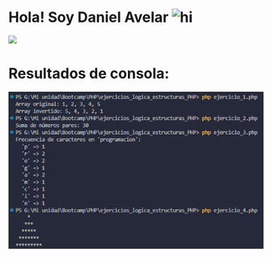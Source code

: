 # <div align="center">
  <h1> Hola! Soy Daniel Avelar <img src="https://user-images.githubusercontent.com/1303154/88677602-1635ba80-d120-11ea-84d8-d263ba5fc3c0.gif" width="28px" alt="hi"></h1>
  
  <div id="header">
    <img src="https://media.giphy.com/media/M9gbBd9nbDrOTu1Mqx/giphy.gif" width="100"/>
  </div>
</div>
<h1>Resultados de consola:</h1>
<img src="/image.png" />

